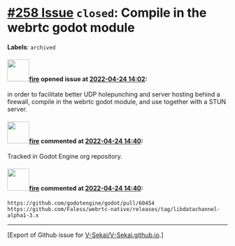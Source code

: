# [\#258 Issue](https://github.com/V-Sekai/V-Sekai.github.io/issues/258) `closed`: Compile in the webrtc godot module
**Labels**: `archived`


#### <img src="https://avatars.githubusercontent.com/u/32321?u=c2e06a3d2b49a467aa907e54aa259516440267cc&v=4" width="50">[fire](https://github.com/fire) opened issue at [2022-04-24 14:02](https://github.com/V-Sekai/V-Sekai.github.io/issues/258):

in order to facilitate better UDP holepunching and server hosting behind a firewall, compile in the webrtc godot module, and use together with a STUN server.

#### <img src="https://avatars.githubusercontent.com/u/32321?u=c2e06a3d2b49a467aa907e54aa259516440267cc&v=4" width="50">[fire](https://github.com/fire) commented at [2022-04-24 14:40](https://github.com/V-Sekai/V-Sekai.github.io/issues/258#issuecomment-1107854878):

Tracked in Godot Engine org repository.

#### <img src="https://avatars.githubusercontent.com/u/32321?u=c2e06a3d2b49a467aa907e54aa259516440267cc&v=4" width="50">[fire](https://github.com/fire) commented at [2022-04-24 14:40](https://github.com/V-Sekai/V-Sekai.github.io/issues/258#issuecomment-1107854972):

```
https://github.com/godotengine/godot/pull/60454
https://github.com/Faless/webrtc-native/releases/tag/libdatachannel-alpha1-3.x
```


-------------------------------------------------------------------------------



[Export of Github issue for [V-Sekai/V-Sekai.github.io](https://github.com/V-Sekai/V-Sekai.github.io).]
